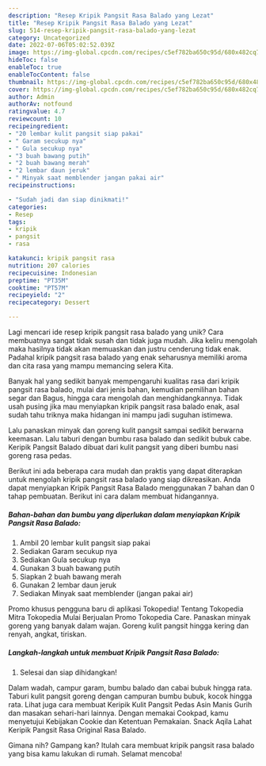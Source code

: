 ```yaml
---
description: "Resep Kripik Pangsit Rasa Balado yang Lezat"
title: "Resep Kripik Pangsit Rasa Balado yang Lezat"
slug: 514-resep-kripik-pangsit-rasa-balado-yang-lezat
category: Uncategorized
date: 2022-07-06T05:02:52.039Z
image: https://img-global.cpcdn.com/recipes/c5ef782ba650c95d/680x482cq70/kripik-pangsit-rasa-balado-foto-resep-utama.jpg
hideToc: false
enableToc: true
enableTocContent: false
thumbnail: https://img-global.cpcdn.com/recipes/c5ef782ba650c95d/680x482cq70/kripik-pangsit-rasa-balado-foto-resep-utama.jpg
cover: https://img-global.cpcdn.com/recipes/c5ef782ba650c95d/680x482cq70/kripik-pangsit-rasa-balado-foto-resep-utama.jpg
author: Admin
authorAv: notfound
ratingvalue: 4.7
reviewcount: 10
recipeingredient:
- "20 lembar kulit pangsit siap pakai"
- " Garam secukup nya"
- " Gula secukup nya"
- "3 buah bawang putih"
- "2 buah bawang merah"
- "2 lembar daun jeruk"
- " Minyak saat memblender jangan pakai air"
recipeinstructions:

- "Sudah jadi dan siap dinikmati!"
categories:
- Resep
tags:
- kripik
- pangsit
- rasa

katakunci: kripik pangsit rasa 
nutrition: 207 calories
recipecuisine: Indonesian
preptime: "PT35M"
cooktime: "PT57M"
recipeyield: "2"
recipecategory: Dessert

---
```





Lagi mencari ide resep kripik pangsit rasa balado yang unik? Cara membuatnya sangat tidak susah dan tidak juga mudah. Jika keliru mengolah maka hasilnya tidak akan memuaskan dan justru cenderung tidak enak. Padahal kripik pangsit rasa balado yang enak seharusnya memiliki aroma dan cita rasa yang mampu memancing selera Kita.





Banyak hal yang sedikit banyak mempengaruhi kualitas rasa dari kripik pangsit rasa balado, mulai dari jenis bahan, kemudian pemilihan bahan segar dan Bagus, hingga cara mengolah dan menghidangkannya. Tidak usah pusing jika mau menyiapkan kripik pangsit rasa balado enak,      asal sudah tahu triknya maka hidangan ini mampu jadi suguhan istimewa.














Lalu panaskan minyak dan goreng kulit pangsit sampai sedikit berwarna keemasan. Lalu taburi dengan bumbu rasa balado dan sedikit bubuk cabe. Keripik Pangsit Balado dibuat dari kulit pangsit yang diberi bumbu nasi goreng rasa pedas.






Berikut ini ada beberapa cara mudah dan praktis yang dapat diterapkan untuk mengolah kripik pangsit rasa balado yang siap dikreasikan. Anda dapat menyiapkan Kripik Pangsit Rasa Balado menggunakan 7 bahan dan 0 tahap pembuatan. Berikut ini cara dalam membuat hidangannya.

<!--inarticleads1-->

##### Bahan-bahan dan bumbu yang diperlukan dalam menyiapkan Kripik Pangsit Rasa Balado:

1. Ambil 20 lembar kulit pangsit siap pakai
1. Sediakan  Garam secukup nya
1. Sediakan  Gula secukup nya
1. Gunakan 3 buah bawang putih
1. Siapkan 2 buah bawang merah
1. Gunakan 2 lembar daun jeruk
1. Sediakan  Minyak saat memblender (jangan pakai air)


Promo khusus pengguna baru di aplikasi Tokopedia! Tentang Tokopedia Mitra Tokopedia Mulai Berjualan Promo Tokopedia Care. Panaskan minyak goreng yang banyak dalam wajan. Goreng kulit pangsit hingga kering dan renyah, angkat, tiriskan. 

<!--inarticleads2-->

##### Langkah-langkah untuk membuat Kripik Pangsit Rasa Balado:


1. Selesai dan siap dihidangkan!

Dalam wadah, campur garam, bumbu balado dan cabai bubuk hingga rata. Taburi kulit pangsit goreng dengan campuran bumbu bubuk, kocok hingga rata. Lihat juga cara membuat Keripik Kulit Pangsit Pedas Asin Manis Gurih dan masakan sehari-hari lainnya. Dengan memakai Cookpad, kamu menyetujui Kebijakan Cookie dan Ketentuan Pemakaian. Snack Aqila Lahat Keripik Pangsit Rasa Original Rasa Balado. 

Gimana nih? Gampang kan? Itulah cara membuat kripik pangsit rasa balado yang bisa kamu lakukan di rumah. Selamat mencoba!
